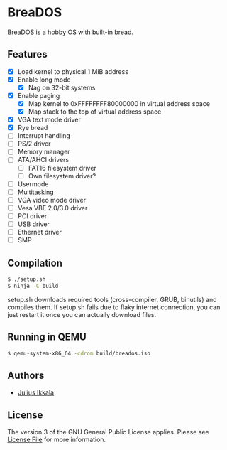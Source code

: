 # BreaDOS

BreaDOS is a hobby OS with built-in bread.

## Features

- [x] Load kernel to physical 1 MiB address
- [x] Enable long mode
    - [x] Nag on 32-bit systems
- [x] Enable paging
    - [x] Map kernel to 0xFFFFFFFF80000000 in virtual address space
    - [x] Map stack to the top of virtual address space
- [x] VGA text mode driver
- [x] Rye bread
- [ ] Interrupt handling
- [ ] PS/2 driver
- [ ] Memory manager
- [ ] ATA/AHCI drivers
    - [ ] FAT16 filesystem driver
    - [ ] Own filesystem driver?
- [ ] Usermode
- [ ] Multitasking
- [ ] VGA video mode driver
- [ ] Vesa VBE 2.0/3.0 driver
- [ ] PCI driver
- [ ] USB driver
- [ ] Ethernet driver
- [ ] SMP

## Compilation

``` bash
$ ./setup.sh
$ ninja -C build
```

setup.sh downloads required tools (cross-compiler, GRUB, binutils) and compiles
them. If setup.sh fails due to flaky internet connection, you can just restart
it once you can actually download files.

## Running in QEMU

``` bash
$ qemu-system-x86_64 -cdrom build/breados.iso
```

## Authors

- [Julius Ikkala](https://github.com/juliusikkala)

## License

The version 3 of the GNU General Public License applies. Please see
[License File](COPYING) for more information.
